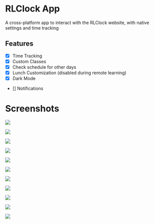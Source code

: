 # RLClock App
A cross-platform app to interact with the RLClock website, with native settings and time tracking

## Features
- [x] Time Tracking
- [x] Custom Classes
- [x] Check schedule for other days
- [x] Lunch Customization (disabled during remote learning)
- [x] Dark Mode
- [] Notifications
# Screenshots
![](screenshots/Screenshot_20200329-094006_Expo.jpg)

![](screenshots/Screenshot_20200329-094012_Expo.jpg )

![](screenshots/Screenshot_20200329-100611_Expo.jpg)

![](screenshots/Screenshot_20200329-100604_Expo.jpg)

![](screenshots/Screenshot_20200329-224126_Expo.jpg)

![](screenshots/Screenshot_20200329-224631_Expo.jpg)

![](screenshots/Screenshot_20200329-224616_Expo.jpg)

![](screenshots/Screenshot_20200329-100619_Expo.jpg)

![](screenshots/Screenshot_20200329-100634_Expo.jpg)

![](screenshots/Screenshot_20200329-100637_Expo.jpg)

![](screenshots/Screenshot_20200329-100640_Expo.jpg)
